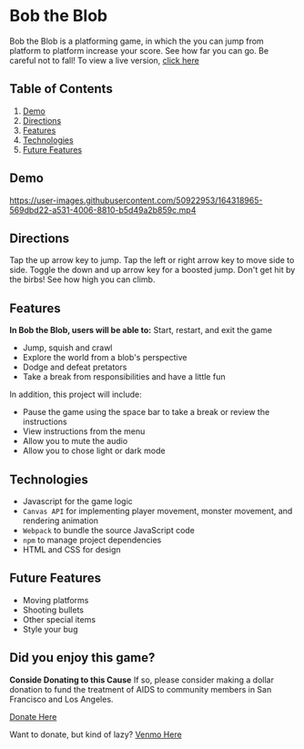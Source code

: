 # Bob the Blob
Bob the Blob is a platforming game, in which the you can jump from platform to platform increase your score. See how far you can go. Be careful not to fall!
To view a live version, [click here](https://shhmabbey.github.io/bob-the-blob/) 

## Table of Contents

1. [Demo](#demo)
2. [Directions](#directions)
3. [Features](#features)
4. [Technologies](#technologies)
5. [Future Features](#future-features)

## Demo
https://user-images.githubusercontent.com/50922953/164318965-569dbd22-a531-4006-8810-b5d49a2b859c.mp4

## Directions
Tap the up arrow key to jump. Tap the left or right arrow key to move side to side. Toggle the down and up arrow key for a boosted jump. Don't get hit by the birbs! See how high you can climb.

## Features
<b>In Bob the Blob, users will be able to:</b>
Start, restart, and exit the game
* Jump, squish and crawl
* Explore the world from a blob's perspective
* Dodge and defeat pretators
* Take a break from responsibilities and have a little fun

In addition, this project will include:
* Pause the game using the space bar to take a break or review the instructions
* View instructions from the menu
* Allow you to mute the audio
* Allow you to chose light or dark mode

## Technologies
* Javascript for the game logic
* `Canvas API` for implementing player movement, monster movement, and rendering animation
* `Webpack` to bundle the source JavaScript code
* `npm` to manage project dependencies
* HTML and CSS for design

## Future Features
* Moving platforms
* Shooting bullets
* Other special items
* Style your bug

## Did you enjoy this game?
<b>Conside Donating to this Cause</b>
If so, please consider making a dollar donation to fund the treatment of AIDS to community members in San Francisco and Los Angeles.

[Donate Here](https://actnow.tofighthiv.org/site/TR/Events/AIDSLifeCycleCenter?px=3619736&pg=personal&fr_id=2381)

Want to donate, but kind of lazy?
[Venmo Here](https://venmo.com/code?user_id=2391705496059904452&created=1645744861)




